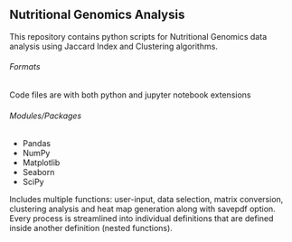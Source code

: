 ## Nutritional Genomics Analysis

This repository contains python scripts for Nutritional Genomics data analysis using Jaccard Index and Clustering algorithms.

###### Formats
Code files are with both python and jupyter notebook extensions

###### Modules/Packages

- Pandas
- NumPy
- Matplotlib
- Seaborn
- SciPy

Includes multiple functions: user-input, data selection, matrix conversion, clustering analysis and heat map generation along with savepdf option. Every process is streamlined into individual definitions that are defined inside another definition (nested functions).

